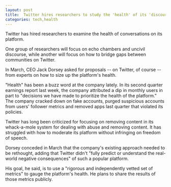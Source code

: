 ```yaml
---
layout: post
title:  Twitter hires researchers to study the 'health' of its 'discourse'
categories: tech,health
---
```


 Twitter has hired researchers to examine the health of conversations on its platform.

One group of researchers will focus on echo chambers and uncivil discourse, while another will focus on how to bridge gaps between communities on Twitter.

In March, CEO Jack Dorsey asked for proposals -- on Twitter, of course -- from experts on how to size up the platform's health.

"Health" has been a buzz word at the company lately. In its second quarter earnings report last week, the company attributed a dip in monthly users in part to "decisions we have made to prioritize the health of the platform." The company cracked down on fake accounts, purged suspicious accounts from users' follower metrics and removed apps last quarter that violated its policies.

Twitter has long been criticized for focusing on removing content in its whack-a-mole system for dealing with abuse and removing content. It has struggled with how to moderate its platform without infringing on freedom of speech.

Dorsey conceded in March that the company's existing approach needed to be rethought, adding that Twitter didn't "fully predict or understand the real-world negative consequences" of such a popular platform.

His goal, he said, is to use a "rigorous and independently vetted set of metrics" to gauge the platform's health. He plans to share the results of those metrics publicly.